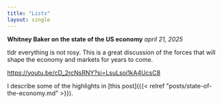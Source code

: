 ```yaml
---
title: "Lists"
layout: single
---
```


**Whitney Baker on the state of the US economy**
*april 21, 2025*

tldr everything is not rosy.  This is a great discussion of the forces that will shape the economy and markets for years to come.

https://youtu.be/cD_2rcNsRNY?si=LsuLsoi1kA4UcsC8

I describe some of the highlights in [this post]({{< relref "posts/state-of-the-economy.md" >}}).
